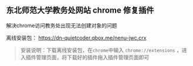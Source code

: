 东北师范大学教务处网站 chrome 修复插件
---------
解决chrome访问教务处出现无法创建对象的问题


离线安装包： https://dn-quietcoder.qbox.me/nenu-jwc.crx

> 安装说明：下载离线安装包，在`chrome`中输入 `chrome://extensions` ，进入插件管理页面，将下载好的插件拖入插件管理页面即可
